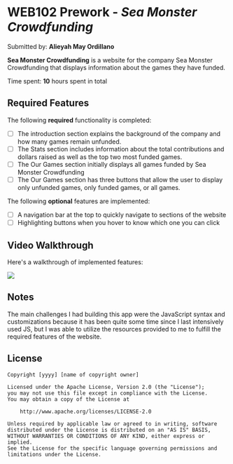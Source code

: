 # WEB102 Prework - *Sea Monster Crowdfunding*

Submitted by: **Alieyah May Ordillano**

**Sea Monster Crowdfunding** is a website for the company Sea Monster Crowdfunding that displays information about the games they have funded.

Time spent: **10** hours spent in total

## Required Features

The following **required** functionality is completed:

* [ ] The introduction section explains the background of the company and how many games remain unfunded.
* [ ] The Stats section includes information about the total contributions and dollars raised as well as the top two most funded games.
* [ ] The Our Games section initially displays all games funded by Sea Monster Crowdfunding
* [ ] The Our Games section has three buttons that allow the user to display only unfunded games, only funded games, or all games.

The following **optional** features are implemented:

* [ ] A navigation bar at the top to quickly navigate to sections of the website
* [ ] Highlighting buttons when you hover to know which one you can click

## Video Walkthrough

Here's a walkthrough of implemented features:

![](https://github.com/aordillano/web102_prework/blob/main/CodePath_Website_Walkthrough.gif)

<!-- Replace this with whatever GIF tool you used! -->
<!-- GIF created with ...  -->
<!-- Recommended tools:
[Kap](https://getkap.co/) for macOS
[ScreenToGif](https://www.screentogif.com/) for Windows
[peek](https://github.com/phw/peek) for Linux. -->

## Notes
The main challenges I had building this app were the JavaScript syntax and customizations because it has been quite some time since I last intensively used JS, but I was able to utilize the resources provided to me to fulfill the required features of the website.

## License

    Copyright [yyyy] [name of copyright owner]

    Licensed under the Apache License, Version 2.0 (the "License");
    you may not use this file except in compliance with the License.
    You may obtain a copy of the License at

        http://www.apache.org/licenses/LICENSE-2.0

    Unless required by applicable law or agreed to in writing, software
    distributed under the License is distributed on an "AS IS" BASIS,
    WITHOUT WARRANTIES OR CONDITIONS OF ANY KIND, either express or implied.
    See the License for the specific language governing permissions and
    limitations under the License.

